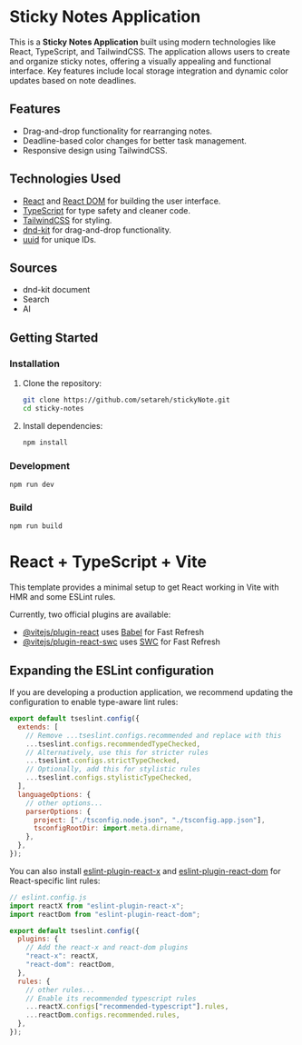 # Sticky Notes Application

This is a **Sticky Notes Application** built using modern technologies like React, TypeScript, and TailwindCSS. The application allows users to create and organize sticky notes, offering a visually appealing and functional interface. Key features include local storage integration and dynamic color updates based on note deadlines.

## Features

- Drag-and-drop functionality for rearranging notes.
- Deadline-based color changes for better task management.
- Responsive design using TailwindCSS.

## Technologies Used

- [React](https://reactjs.org/) and [React DOM](https://reactjs.org/docs/react-dom.html) for building the user interface.
- [TypeScript](https://www.typescriptlang.org/) for type safety and cleaner code.
- [TailwindCSS](https://tailwindcss.com/) for styling.
- [dnd-kit](https://dndkit.com/) for drag-and-drop functionality.
- [uuid](https://www.npmjs.com/package/uuid) for unique IDs.

## Sources

- dnd-kit document
- Search
- AI

## Getting Started

### Installation

1. Clone the repository:

   ```bash
   git clone https://github.com/setareh/stickyNote.git
   cd sticky-notes

   ```

2. Install dependencies:
   ```bash
   npm install
   ```

### Development

    npm run dev

### Build

    npm run build

# React + TypeScript + Vite

This template provides a minimal setup to get React working in Vite with HMR and some ESLint rules.

Currently, two official plugins are available:

- [@vitejs/plugin-react](https://github.com/vitejs/vite-plugin-react/blob/main/packages/plugin-react) uses [Babel](https://babeljs.io/) for Fast Refresh
- [@vitejs/plugin-react-swc](https://github.com/vitejs/vite-plugin-react/blob/main/packages/plugin-react-swc) uses [SWC](https://swc.rs/) for Fast Refresh

## Expanding the ESLint configuration

If you are developing a production application, we recommend updating the configuration to enable type-aware lint rules:

```js
export default tseslint.config({
  extends: [
    // Remove ...tseslint.configs.recommended and replace with this
    ...tseslint.configs.recommendedTypeChecked,
    // Alternatively, use this for stricter rules
    ...tseslint.configs.strictTypeChecked,
    // Optionally, add this for stylistic rules
    ...tseslint.configs.stylisticTypeChecked,
  ],
  languageOptions: {
    // other options...
    parserOptions: {
      project: ["./tsconfig.node.json", "./tsconfig.app.json"],
      tsconfigRootDir: import.meta.dirname,
    },
  },
});
```

You can also install [eslint-plugin-react-x](https://github.com/Rel1cx/eslint-react/tree/main/packages/plugins/eslint-plugin-react-x) and [eslint-plugin-react-dom](https://github.com/Rel1cx/eslint-react/tree/main/packages/plugins/eslint-plugin-react-dom) for React-specific lint rules:

```js
// eslint.config.js
import reactX from "eslint-plugin-react-x";
import reactDom from "eslint-plugin-react-dom";

export default tseslint.config({
  plugins: {
    // Add the react-x and react-dom plugins
    "react-x": reactX,
    "react-dom": reactDom,
  },
  rules: {
    // other rules...
    // Enable its recommended typescript rules
    ...reactX.configs["recommended-typescript"].rules,
    ...reactDom.configs.recommended.rules,
  },
});
```

#
